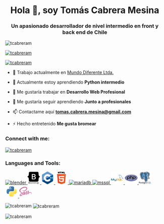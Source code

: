 <h1 align="center">Hola 👋, soy Tomás Cabrera Mesina</h1>
<h3 align="center">Un apasionado desarrollador de nivel intermedio en front y back end de Chile</h3>

<p align="left"> <img src="https://images.squarespace-cdn.com/content/v1/60479868292a5d29e69ac6b9/023f904a-d3ca-496c-9afb-9745b2d7b503/Basics+of+Video+Coding.gif?format=2500w" alt="tcabreram" /> </p>

<p align="left"> <a href="https://github.com/ryo-ma/github-profile-trophy"><img src="https://github-profile-trophy.vercel.app/?username=tcabreram" alt="tcabreram" /></a> </p>

<p align="left"> <a href="https://twitter.com/tcabreram" target="blank"><img src="https://img.shields.io/twitter/follow/tcabreram?logo=twitter&style=for-the-badge" alt="tcabreram" /></a> </p>

- 🔭 Trabajo actualmente en [Mundo Diferente Ltda.](https://elearning.mundodiferente.cl/)

- 🌱 Actualmente estoy aprendiendo **Python intermedio**

- 👯 Me gustaría trabajar en **Desarrollo Web Profesional**

- 🤝 Me gustaría seguir aprendiendo **Junto a profesionales**

- 📫 Contactame aquí **tomas.cabrera.mesina@gmail.com**

- ⚡ Hecho entretenido **Me gusta bromear**

<h3 align="left">Connect with me:</h3>
<p align="left">
<a href="https://twitter.com/tcabreram" target="blank"><img align="center" src="https://raw.githubusercontent.com/rahuldkjain/github-profile-readme-generator/master/src/images/icons/Social/twitter.svg" alt="tcabreram" height="30" width="40" /></a>
</p>

<h3 align="left">Languages and Tools:</h3>
<p align="left"> <a href="https://www.blender.org/" target="_blank" rel="noreferrer"> <img src="https://download.blender.org/branding/community/blender_community_badge_white.svg" alt="blender" width="40" height="40"/> </a> <a href="https://getbootstrap.com" target="_blank" rel="noreferrer"> <img src="https://raw.githubusercontent.com/devicons/devicon/master/icons/bootstrap/bootstrap-plain-wordmark.svg" alt="bootstrap" width="40" height="40"/> </a> <a href="https://www.w3schools.com/cpp/" target="_blank" rel="noreferrer"> <img src="https://raw.githubusercontent.com/devicons/devicon/master/icons/cplusplus/cplusplus-original.svg" alt="cplusplus" width="40" height="40"/> </a> <a href="https://www.w3.org/html/" target="_blank" rel="noreferrer"> <img src="https://raw.githubusercontent.com/devicons/devicon/master/icons/html5/html5-original-wordmark.svg" alt="html5" width="40" height="40"/> </a> <a href="https://mariadb.org/" target="_blank" rel="noreferrer"> <img src="https://www.vectorlogo.zone/logos/mariadb/mariadb-icon.svg" alt="mariadb" width="40" height="40"/> </a> <a href="https://www.microsoft.com/en-us/sql-server" target="_blank" rel="noreferrer"> <img src="https://www.svgrepo.com/show/303229/microsoft-sql-server-logo.svg" alt="mssql" width="40" height="40"/> </a> <a href="https://www.mysql.com/" target="_blank" rel="noreferrer"> <img src="https://raw.githubusercontent.com/devicons/devicon/master/icons/mysql/mysql-original-wordmark.svg" alt="mysql" width="40" height="40"/> </a> <a href="https://www.php.net" target="_blank" rel="noreferrer"> <img src="https://raw.githubusercontent.com/devicons/devicon/master/icons/php/php-original.svg" alt="php" width="40" height="40"/> </a> <a href="https://www.postgresql.org" target="_blank" rel="noreferrer"> <img src="https://raw.githubusercontent.com/devicons/devicon/master/icons/postgresql/postgresql-original-wordmark.svg" alt="postgresql" width="40" height="40"/> </a> <a href="https://www.python.org" target="_blank" rel="noreferrer"> <img src="https://raw.githubusercontent.com/devicons/devicon/master/icons/python/python-original.svg" alt="python" width="40" height="40"/> </a> <a href="https://sass-lang.com" target="_blank" rel="noreferrer"> <img src="https://raw.githubusercontent.com/devicons/devicon/master/icons/sass/sass-original.svg" alt="sass" width="40" height="40"/> </a> </p>

<p><img align="left" src="https://github-readme-stats.vercel.app/api/top-langs?username=tcabreram&show_icons=true&locale=en&layout=compact" alt="tcabreram" /></p>

<p>&nbsp;<img align="center" src="https://github-readme-stats.vercel.app/api?username=tcabreram&show_icons=true&locale=en" alt="tcabreram" /></p>

<p><img align="center" src="https://github-readme-streak-stats.herokuapp.com/?user=tcabreram&" alt="tcabreram" /></p>
